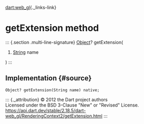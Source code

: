 [dart:web\_gl](../../dart-web_gl/dart-web_gl-library){._links-link}

getExtension method
===================

::: {.section .multi-line-signature}
[Object](../../dart-core/object-class)? getExtension(

1.  [String](../../dart-core/string-class) name

)
:::

Implementation {#source}
--------------

``` {.language-dart data-language="dart"}
Object? getExtension(String name) native;
```

::: {._attribution}
© 2012 the Dart project authors\
Licensed under the BSD 3-Clause \"New\" or \"Revised\" License.\
<https://api.dart.dev/stable/2.18.5/dart-web_gl/RenderingContext2/getExtension.html>
:::
